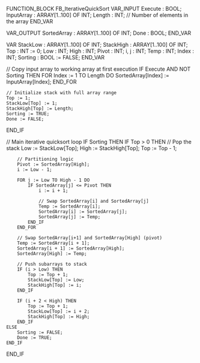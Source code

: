 FUNCTION_BLOCK FB_IterativeQuickSort
VAR_INPUT
    Execute     : BOOL;
    InputArray  : ARRAY[1..100] OF INT;
    Length      : INT; // Number of elements in the array
END_VAR

VAR_OUTPUT
    SortedArray : ARRAY[1..100] OF INT;
    Done        : BOOL;
END_VAR

VAR
    StackLow    : ARRAY[1..100] OF INT;
    StackHigh   : ARRAY[1..100] OF INT;
    Top         : INT := 0;
    Low         : INT;
    High        : INT;
    Pivot       : INT;
    i, j        : INT;
    Temp        : INT;
    Index       : INT;
    Sorting     : BOOL := FALSE;
END_VAR

// Copy input array to working array at first execution
IF Execute AND NOT Sorting THEN
    FOR Index := 1 TO Length DO
        SortedArray[Index] := InputArray[Index];
    END_FOR

    // Initialize stack with full array range
    Top := 1;
    StackLow[Top] := 1;
    StackHigh[Top] := Length;
    Sorting := TRUE;
    Done := FALSE;
END_IF

// Main iterative quicksort loop
IF Sorting THEN
    IF Top > 0 THEN
        // Pop the stack
        Low := StackLow[Top];
        High := StackHigh[Top];
        Top := Top - 1;

        // Partitioning logic
        Pivot := SortedArray[High];
        i := Low - 1;

        FOR j := Low TO High - 1 DO
            IF SortedArray[j] <= Pivot THEN
                i := i + 1;

                // Swap SortedArray[i] and SortedArray[j]
                Temp := SortedArray[i];
                SortedArray[i] := SortedArray[j];
                SortedArray[j] := Temp;
            END_IF
        END_FOR

        // Swap SortedArray[i+1] and SortedArray[High] (pivot)
        Temp := SortedArray[i + 1];
        SortedArray[i + 1] := SortedArray[High];
        SortedArray[High] := Temp;

        // Push subarrays to stack
        IF (i > Low) THEN
            Top := Top + 1;
            StackLow[Top] := Low;
            StackHigh[Top] := i;
        END_IF

        IF (i + 2 < High) THEN
            Top := Top + 1;
            StackLow[Top] := i + 2;
            StackHigh[Top] := High;
        END_IF
    ELSE
        Sorting := FALSE;
        Done := TRUE;
    END_IF
END_IF
